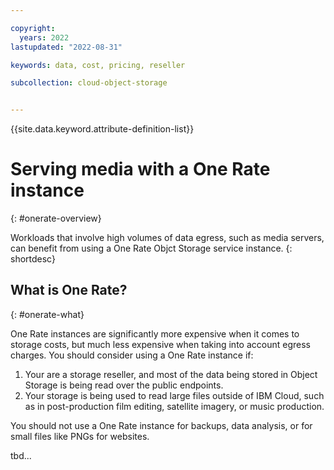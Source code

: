 ```yaml
---

copyright:
  years: 2022   
lastupdated: "2022-08-31"

keywords: data, cost, pricing, reseller

subcollection: cloud-object-storage


---
```


{{site.data.keyword.attribute-definition-list}}

# Serving media with a One Rate instance
{: #onerate-overview}

Workloads that involve high volumes of data egress, such as media servers, can benefit from using a One Rate Objct Storage service instance. 
{: shortdesc}

## What is One Rate?
{: #onerate-what}

One Rate instances are significantly more expensive when it comes to storage costs, but much less expensive when taking into account egress charges.  You should consider using a One Rate instance if:

1. Your are a storage reseller, and most of the data being stored in Object Storage is being read over the public endpoints.
2. Your storage is being used to read large files outside of IBM Cloud, such as in post-production film editing, satellite imagery, or music production.

You should not use a One Rate instance for backups, data analysis, or for small files like PNGs for websites.

tbd...